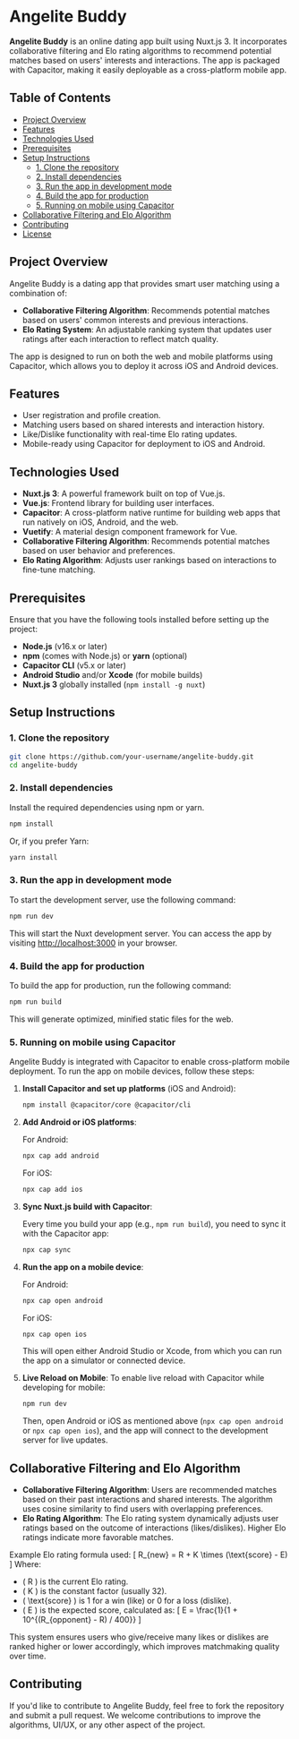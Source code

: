 # Angelite Buddy

**Angelite Buddy** is an online dating app built using Nuxt.js 3. It incorporates collaborative filtering and Elo rating algorithms to recommend potential matches based on users' interests and interactions. The app is packaged with Capacitor, making it easily deployable as a cross-platform mobile app.

## Table of Contents

-   [Project Overview](#project-overview)
-   [Features](#features)
-   [Technologies Used](#technologies-used)
-   [Prerequisites](#prerequisites)
-   [Setup Instructions](#setup-instructions)
    -   [1. Clone the repository](#1-clone-the-repository)
    -   [2. Install dependencies](#2-install-dependencies)
    -   [3. Run the app in development mode](#3-run-the-app-in-development-mode)
    -   [4. Build the app for production](#4-build-the-app-for-production)
    -   [5. Running on mobile using Capacitor](#5-running-on-mobile-using-capacitor)
-   [Collaborative Filtering and Elo Algorithm](#collaborative-filtering-and-elo-algorithm)
-   [Contributing](#contributing)
-   [License](#license)

## Project Overview

Angelite Buddy is a dating app that provides smart user matching using a combination of:

-   **Collaborative Filtering Algorithm**: Recommends potential matches based on users' common interests and previous interactions.
-   **Elo Rating System**: An adjustable ranking system that updates user ratings after each interaction to reflect match quality.

The app is designed to run on both the web and mobile platforms using Capacitor, which allows you to deploy it across iOS and Android devices.

## Features

-   User registration and profile creation.
-   Matching users based on shared interests and interaction history.
-   Like/Dislike functionality with real-time Elo rating updates.
-   Mobile-ready using Capacitor for deployment to iOS and Android.

## Technologies Used

-   **Nuxt.js 3**: A powerful framework built on top of Vue.js.
-   **Vue.js**: Frontend library for building user interfaces.
-   **Capacitor**: A cross-platform native runtime for building web apps that run natively on iOS, Android, and the web.
-   **Vuetify**: A material design component framework for Vue.
-   **Collaborative Filtering Algorithm**: Recommends potential matches based on user behavior and preferences.
-   **Elo Rating Algorithm**: Adjusts user rankings based on interactions to fine-tune matching.

## Prerequisites

Ensure that you have the following tools installed before setting up the project:

-   **Node.js** (v16.x or later)
-   **npm** (comes with Node.js) or **yarn** (optional)
-   **Capacitor CLI** (v5.x or later)
-   **Android Studio** and/or **Xcode** (for mobile builds)
-   **Nuxt.js 3** globally installed (`npm install -g nuxt`)

## Setup Instructions

### 1. Clone the repository

```bash
git clone https://github.com/your-username/angelite-buddy.git
cd angelite-buddy
```

### 2. Install dependencies

Install the required dependencies using npm or yarn.

```bash
npm install
```

Or, if you prefer Yarn:

```bash
yarn install
```

### 3. Run the app in development mode

To start the development server, use the following command:

```bash
npm run dev
```

This will start the Nuxt development server. You can access the app by visiting [http://localhost:3000](http://localhost:3000) in your browser.

### 4. Build the app for production

To build the app for production, run the following command:

```bash
npm run build
```

This will generate optimized, minified static files for the web.

### 5. Running on mobile using Capacitor

Angelite Buddy is integrated with Capacitor to enable cross-platform mobile deployment. To run the app on mobile devices, follow these steps:

1. **Install Capacitor and set up platforms** (iOS and Android):

    ```bash
    npm install @capacitor/core @capacitor/cli
    ```

2. **Add Android or iOS platforms**:

    For Android:

    ```bash
    npx cap add android
    ```

    For iOS:

    ```bash
    npx cap add ios
    ```

3. **Sync Nuxt.js build with Capacitor**:

    Every time you build your app (e.g., `npm run build`), you need to sync it with the Capacitor app:

    ```bash
    npx cap sync
    ```

4. **Run the app on a mobile device**:

    For Android:

    ```bash
    npx cap open android
    ```

    For iOS:

    ```bash
    npx cap open ios
    ```

    This will open either Android Studio or Xcode, from which you can run the app on a simulator or connected device.

5. **Live Reload on Mobile**:
   To enable live reload with Capacitor while developing for mobile:

    ```bash
    npm run dev
    ```

    Then, open Android or iOS as mentioned above (`npx cap open android` or `npx cap open ios`), and the app will connect to the development server for live updates.

## Collaborative Filtering and Elo Algorithm

-   **Collaborative Filtering Algorithm**: Users are recommended matches based on their past interactions and shared interests. The algorithm uses cosine similarity to find users with overlapping preferences.
-   **Elo Rating Algorithm**: The Elo rating system dynamically adjusts user ratings based on the outcome of interactions (likes/dislikes). Higher Elo ratings indicate more favorable matches.

Example Elo rating formula used:
\[ R\_{new} = R + K \times (\text{score} - E) \]
Where:

-   \( R \) is the current Elo rating.
-   \( K \) is the constant factor (usually 32).
-   \( \text{score} \) is 1 for a win (like) or 0 for a loss (dislike).
-   \( E \) is the expected score, calculated as:
    \[ E = \frac{1}{1 + 10^{(R\_{opponent} - R) / 400}} \]

This system ensures users who give/receive many likes or dislikes are ranked higher or lower accordingly, which improves matchmaking quality over time.

## Contributing

If you'd like to contribute to Angelite Buddy, feel free to fork the repository and submit a pull request. We welcome contributions to improve the algorithms, UI/UX, or any other aspect of the project.

